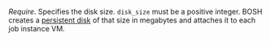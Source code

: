 *Require*. Specifies the disk size. `disk_size` must be a positive integer. BOSH creates a [persistent disk](https://bosh.io/docs/persistent-disks.html) of that size in megabytes and attaches it to each job instance VM.